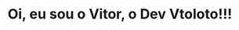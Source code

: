   <h1 align="center"> Oi, eu sou o Vitor, o Dev Vtoloto!!! </h1>

<!--
**vtoloto/vtoloto** is a ✨ _special_ ✨ repository because its `README.md` (this file) appears on your GitHub profile.



- 🔭 Olá eu estou atualmente trabalhando com Python.
- 🌱 Estudando Java Rest e Análise de dados.
- 👯 I’m looking to collaborate on ...
- 🤔 I’m looking for help with ...
- 💬 Ask me about ...
- 📫 How to reach me: ...
- 😄 Pronouns: ...
- ⚡ Fun fact: ...
-->
